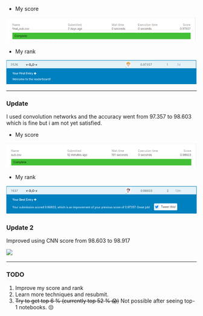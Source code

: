 * My score

![](https://github.com/1CH1GO/Kaggle/blob/master/Digit_Recognizer/images/Screenshot%20from%202020-06-25%2013-40-51.png?raw=true)

* My rank

![](https://github.com/1CH1GO/Kaggle/blob/master/Digit_Recognizer/images/Screenshot%20from%202020-06-25%2013-42-14.png?raw=true)

---

### Update

I used convolution networks and the accuracy went from 97.357 to 98.603 which is fine but i am not yet satisfied.

* My score

![](https://github.com/1CH1GO/Kaggle/blob/master/Digit_Recognizer/images/Screenshot%20from%202020-06-27%2015-35-53.png?raw=true)

* My rank

![](https://github.com/1CH1GO/Kaggle/blob/master/Digit_Recognizer/images/Screenshot%20from%202020-06-27%2015-35-18.png?raw=true)


### Update 2

Improved using CNN score from 98.603 to 98.917

![](https://github.com/gpk2000/Kaggle/blob/master/Digit_Recognizer/images/Sun%20Sep%2013%2004:04:52%20PM%20IST%202020?raw=true)

---

### TODO
1. Improve my score and rank
2. Learn more techniques and resubmit.  
3. ~~Try to get top 6 % (currently top 52 % :scream:)~~ Not possible after seeing top-1 notebooks. :unamused:
